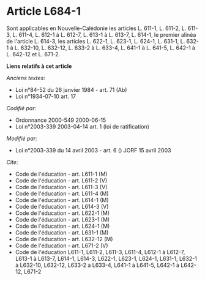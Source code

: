# Article L684-1

Sont applicables en Nouvelle-Calédonie les articles L. 611-1, L. 611-2, L. 611-3, L. 611-4, L. 612-1 à L. 612-7, L. 613-1 à
L. 613-7, L. 614-1, le premier alinéa de l'article L. 614-3, les articles L. 622-1, L. 623-1, L. 624-1, L. 631-1, L. 632-1 à
L. 632-10, L. 632-12, L. 633-2 à L. 633-4, L. 641-1 à L. 641-5, L. 642-1 à L. 642-12 et L. 671-2.

**Liens relatifs à cet article**

_Anciens textes_:

  - Loi n°84-52 du 26 janvier 1984 - art. 71 (Ab)
  - Loi n°1934-07-10 art. 17

_Codifié par_:

  - Ordonnance 2000-549 2000-06-15
  - Loi n°2003-339 2003-04-14 art. 1 (loi de ratification)

_Modifié par_:

  - Loi n°2003-339 du 14 avril 2003 - art. 6 () JORF 15 avril 2003

_Cite_:

  - Code de l'éducation - art. L611-1 (M)
  - Code de l'éducation - art. L611-2 (V)
  - Code de l'éducation - art. L611-3 (V)
  - Code de l'éducation - art. L611-4 (M)
  - Code de l'éducation - art. L614-1 (M)
  - Code de l'éducation - art. L614-3 (V)
  - Code de l'éducation - art. L622-1 (M)
  - Code de l'éducation - art. L623-1 (M)
  - Code de l'éducation - art. L624-1 (M)
  - Code de l'éducation - art. L631-1 (M)
  - Code de l'éducation - art. L632-12 (M)
  - Code de l'éducation - art. L671-2 (V)
  - Code de l'éducation L611-1, L611-2, L611-3, L611-4, L612-1 à L612-7, L613-1 à L613-7, L614-1, L614-3, L622-1, L623-1, L624-1, L631-1, L632-1 à L632-10, L632-12, L633-2 à L633-4, L641-1 à L641-5, L642-1 à L642-12, L671-2
